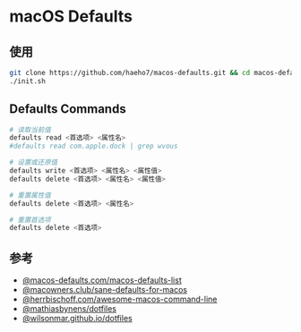 # macOS Defaults

## 使用

```sh
git clone https://github.com/haeho7/macos-defaults.git && cd macos-defaults
./init.sh
```

## Defaults Commands

```sh
# 读取当前值
defaults read <首选项> <属性名>
#defaults read com.apple.dock | grep wvous

# 设置或还原值
defaults write <首选项> <属性名> <属性值>
defaults delete <首选项> <属性名> <属性值>

# 重置属性值
defaults delete <首选项> <属性名>

# 重置首选项
defaults delete <首选项>
```

## 参考

- [@macos-defaults.com/macos-defaults-list](https://macos-defaults.com/#macos-defaults-list)
- [@macowners.club/sane-defaults-for-macos](https://macowners.club/posts/sane-defaults-for-macos/)
- [@herrbischoff.com/awesome-macos-command-line](https://git.herrbischoff.com/awesome-macos-command-line/about/)
- [@mathiasbynens/dotfiles](https://github.com/mathiasbynens/dotfiles/blob/main/.macos)
- [@wilsonmar.github.io/dotfiles](https://wilsonmar.github.io/dotfiles/)
